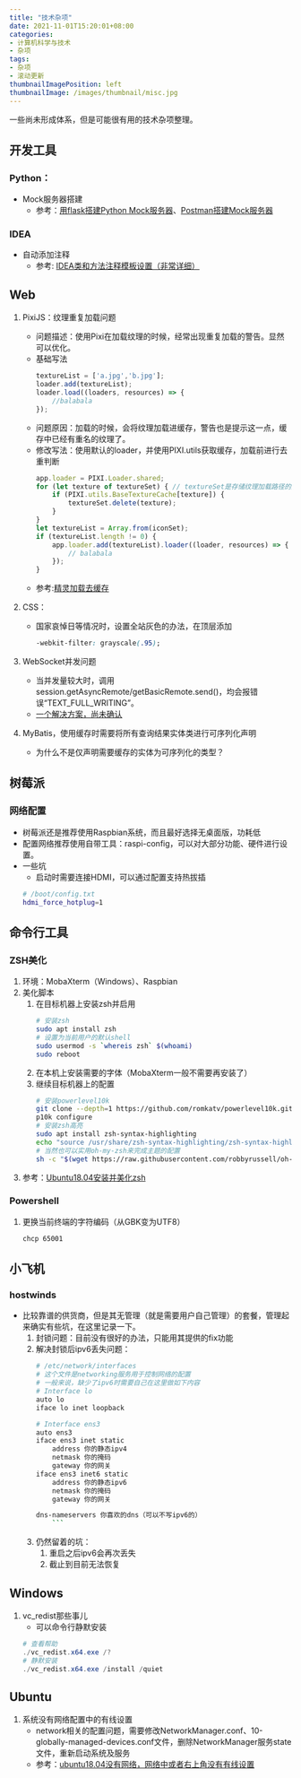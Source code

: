 ```yaml
---
title: "技术杂项"
date: 2021-11-01T15:20:01+08:00
categories:
- 计算机科学与技术
- 杂项
tags:
- 杂项
- 滚动更新
thumbnailImagePosition: left
thumbnailImage: /images/thumbnail/misc.jpg
---
```

一些尚未形成体系，但是可能很有用的技术杂项整理。
<!--more-->
## 开发工具
### Python：
- Mock服务器搭建
    - 参考：[用flask搭建Python Mock服务器](http://t.zoukankan.com/xiaobaibailongma-p-12992802.html)、[Postman搭建Mock服务器](https://www.cnblogs.com/quchunhui/p/11881185.html)
### IDEA
- 自动添加注释
    - 参考: [IDEA类和方法注释模板设置（非常详细）](https://blog.csdn.net/xiaoliulang0324/article/details/79030752)

## Web
1. PixiJS：纹理重复加载问题
    - 问题描述：使用Pixi在加载纹理的时候，经常出现重复加载的警告。显然可以优化。
    - 基础写法
        ```javascript
        textureList = ['a.jpg','b.jpg'];
        loader.add(textureList);
        loader.load((loaders, resources) => {
            //balabala
        });
        ```
    - 问题原因：加载的时候，会将纹理加载进缓存，警告也是提示这一点，缓存中已经有重名的纹理了。
    - 修改写法：使用默认的loader，并使用PIXI.utils获取缓存，加载前进行去重判断
        ```javascript
        app.loader = PIXI.Loader.shared;
        for (let texture of textureSet) { // textureSet是存储纹理加载路径的集合
            if (PIXI.utils.BaseTextureCache[texture]) {
                textureSet.delete(texture);
            }
        }
        let textureList = Array.from(iconSet);
        if (textureList.length != 0) {
            app.loader.add(textureList).loader((loader, resources) => {
                // balabala
            });
        }
        ```
    - 参考:[精灵加载去缓存](https://segmentfault.com/a/1190000022280843)
1. CSS：
    - 国家哀悼日等情况时，设置全站灰色的办法，在顶层添加
        ```css
        -webkit-filter: grayscale(.95);
        ```

1. WebSocket并发问题
    - 当并发量较大时，调用session.getAsyncRemote/getBasicRemote.send()，均会报错误“TEXT_FULL_WRITING”。
    - [一个解决方案，尚未确认](https://blog.csdn.net/wy_xing/article/details/82744559)

1. MyBatis，使用缓存时需要将所有查询结果实体类进行可序列化声明
    - 为什么不是仅声明需要缓存的实体为可序列化的类型？

## 树莓派
### 网络配置
- 树莓派还是推荐使用Raspbian系统，而且最好选择无桌面版，功耗低
- 配置网络推荐使用自带工具：raspi-config，可以对大部分功能、硬件进行设置。
- 一些坑
    - 启动时需要连接HDMI，可以通过配置支持热拔插
    ```bash
    # /boot/config.txt
    hdmi_force_hotplug=1
    ```
## 命令行工具
### ZSH美化
1. 环境：MobaXterm（Windows）、Raspbian
2. 美化脚本
    1. 在目标机器上安装zsh并启用
        ```sh
        # 安装zsh
        sudo apt install zsh
        # 设置为当前用户的默认shell
        sudo usermod -s `whereis zsh` $(whoami)
        sudo reboot
        ```
    2. 在本机上安装需要的字体（MobaXterm一般不需要再安装了）
    3. 继续目标机器上的配置
        ```sh
        # 安装powerlevel10k
        git clone --depth=1 https://github.com/romkatv/powerlevel10k.git $ZSH_CUSTOM/themes/powerlevel10k
        p10k configure
        # 安装zsh高亮
        sudo apt install zsh-syntax-highlighting
        echo "source /usr/share/zsh-syntax-highlighting/zsh-syntax-highlighting.zsh" >> ~/.zshrc
        # 当然也可以实用oh-my-zsh来完成主题的配置
        sh -c "$(wget https://raw.githubusercontent.com/robbyrussell/oh-my-zsh/master/tools/install.sh -O -)"
        ```
3. 参考：[Ubuntu18.04安装并美化zsh](https://www.sysgeek.cn/install-zsh-shell-ubuntu-18-04/)

### Powershell
1. 更换当前终端的字符编码（从GBK变为UTF8）
    ```bash
    chcp 65001
    ```

## 小飞机
### hostwinds
- 比较靠谱的供货商，但是其无管理（就是需要用户自己管理）的套餐，管理起来确实有些坑，在这里记录一下。
    1. 封锁问题：目前没有很好的办法，只能用其提供的fix功能
    1. 解决封锁后ipv6丢失问题：
        ```sh
        # /etc/network/interfaces
        # 这个文件是networking服务用于控制网络的配置
        # 一般来说，缺少了ipv6时需要自己在这里做如下内容
        # Interface lo
        auto lo
        iface lo inet loopback

        # Interface ens3
        auto ens3
        iface ens3 inet static
            address 你的静态ipv4
            netmask 你的掩码
            gateway 你的网关
        iface ens3 inet6 static
            address 你的静态ipv6
            netmask 你的掩码
            gateway 你的网关

        dns-nameservers 你喜欢的dns（可以不写ipv6的）
            ```
    1. 仍然留着的坑：
        1. 重启之后ipv6会再次丢失
        1. 截止到目前无法恢复
## Windows
1. vc_redist那些事儿
    - 可以命令行静默安装
    ```powershell
    # 查看帮助
    ./vc_redist.x64.exe /?
    # 静默安装
    ./vc_redist.x64.exe /install /quiet
    ```


## Ubuntu
1. 系统没有网络配置中的有线设置
    - network相关的配置问题，需要修改NetworkManager.conf、10-globally-managed-devices.conf文件，删除NetworkManager服务state文件，重新启动系统及服务
    - 参考：[ubuntu18.04没有网络，网络中或者右上角没有有线设置](https://blog.csdn.net/lylg_ban/article/details/121657952)